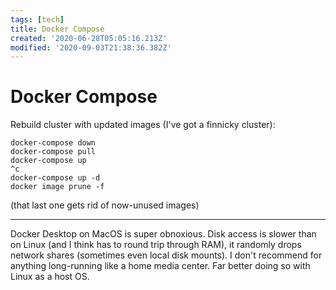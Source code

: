 ```yaml
---
tags: [tech]
title: Docker Compose
created: '2020-06-28T05:05:16.213Z'
modified: '2020-09-03T21:38:36.382Z'
---
```


# Docker Compose

Rebuild cluster with updated images (I've got a finnicky cluster):

```
docker-compose down
docker-compose pull
docker-compose up
^c
docker-compose up -d
docker image prune -f
```

(that last one gets rid of now-unused images)

---

Docker Desktop on MacOS is super obnoxious. Disk access is slower than on Linux (and I think has to round trip through RAM), it randomly drops network shares (sometimes even local disk mounts). I don't recommend for anything long-running like a home media center. Far better doing so with Linux as a host OS.


